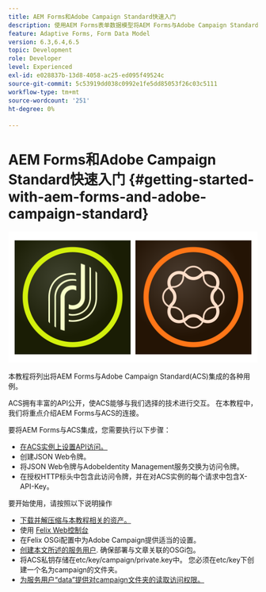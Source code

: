 ```yaml
---
title: AEM Forms和Adobe Campaign Standard快速入门
description: 使用AEM Forms表单数据模型将AEM Forms与Adobe Campaign Standard集成，以获取ACS促销活动配置文件信息等。
feature: Adaptive Forms, Form Data Model
version: 6.3,6.4,6.5
topic: Development
role: Developer
level: Experienced
exl-id: e028837b-13d8-4058-ac25-ed095f49524c
source-git-commit: 5c53919dd038c0992e1fe5dd85053f26c03c5111
workflow-type: tm+mt
source-wordcount: '251'
ht-degree: 0%

---
```


# AEM Forms和Adobe Campaign Standard快速入门 {#getting-started-with-aem-forms-and-adobe-campaign-standard}

![formandcampaign](assets/helpx-cards-forms.png)

本教程将列出将AEM Forms与Adobe Campaign Standard(ACS)集成的各种用例。

ACS拥有丰富的API公开，使ACS能够与我们选择的技术进行交互。 在本教程中，我们将重点介绍AEM Forms与ACS的连接。

要将AEM Forms与ACS集成，您需要执行以下步骤：

* [在ACS实例上设置API访问。](https://experienceleague.adobe.com/docs/campaign-standard/using/working-with-apis/get-started-apis.html?lang=en)
* 创建JSON Web令牌。
* 将JSON Web令牌与AdobeIdentity Management服务交换为访问令牌。
* 在授权HTTP标头中包含此访问令牌，并在对ACS实例的每个请求中包含X-API-Key。

要开始使用，请按照以下说明操作

* [下载并解压缩与本教程相关的资产。](assets/aem-forms-and-acs-bundles.zip)
* 使用 [Felix Web控制台](http://localhost:4502/system/console/bundles)
* 在Felix OSGi配置中为Adobe Campaign提供适当的设置。
* [创建本文所述的服务用户](/help/forms/adaptive-forms/service-user-tutorial-develop.md). 确保部署与文章关联的OSGi包。
* 将ACS私钥存储在etc/key/campaign/private.key中。 您必须在etc/key下创建一个名为campaign的文件夹。
* [为服务用户“data”提供对campaign文件夹的读取访问权限。](http://localhost:4502/useradmin)
